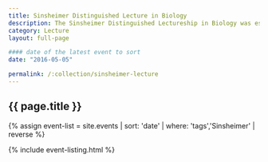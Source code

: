 ```yaml
---
title: Sinsheimer Distinguished Lecture in Biology
description: The Sinsheimer Distinguished Lectureship in Biology was established in 1992 by Chancellor emeritus Robert L. Sinsheimer and his wife, Karen.
category: Lecture
layout: full-page

#### date of the latest event to sort
date: "2016-05-05"

permalink: /:collection/sinsheimer-lecture
---
```

<section id="main-content">
<div class="grid-container large">
<section class="heading">
<h2 class="underline">{{ page.title }}</h2>
</section>

<div class="events-card-list fade-out-siblings">
{% assign event-list = site.events | sort: 'date' | where: 'tags','Sinsheimer' | reverse %}

{% include event-listing.html %}

